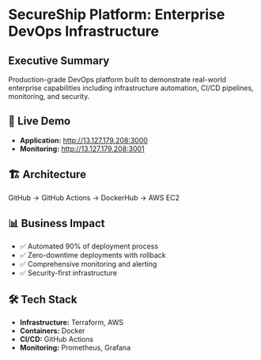 # SecureShip Platform: Enterprise DevOps Infrastructure

## Executive Summary
Production-grade DevOps platform built to demonstrate real-world enterprise capabilities including infrastructure automation, CI/CD pipelines, monitoring, and security.

## 🚀 Live Demo
- **Application:** http://13.127.179.208:3000
- **Monitoring:** http://13.127.179.208:3001


## 🏗️ Architecture
GitHub → GitHub Actions → DockerHub → AWS EC2


## 📊 Business Impact
- ✅ Automated 90% of deployment process
- ✅ Zero-downtime deployments with rollback
- ✅ Comprehensive monitoring and alerting
- ✅ Security-first infrastructure

## 🛠️ Tech Stack
- **Infrastructure:** Terraform, AWS
- **Containers:** Docker
- **CI/CD:** GitHub Actions
- **Monitoring:** Prometheus, Grafana
